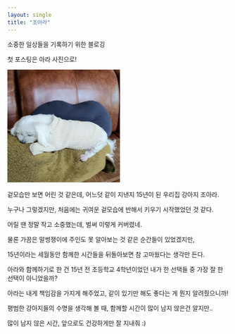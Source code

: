 ```yaml
---
layout: single
title: "조아라"
---
```




소중한 일상들을 기록하기 위한 블로깅

첫 포스팅은 아라 사진으로!

<img src="../images/2022-05-08-first/ara.jpeg" alt="ara" style="zoom:25%;" />

겉모습만 보면 어린 것 같은데, 어느덧 같이 지낸지 15년이 된 우리집 강아지 조아라.

누구나 그렇겠지만, 처음에는 귀여운 겉모습에 반해서 키우기 시작했었던 것 같다.

어릴 땐 정말 작고 소중했는데, 벌써 이렇게 커버렸네.



물론 가끔은 말썽쟁이에 주인도 못 알아보는 것 같은 순간들이 있었겠지만,

15년이라는 세월동안 함께한 시간들을 뒤돌아보면 참 고마웠다는 생각만 든다.

아라와 함께하기로 한 건 15년 전 초등학교 4학년이었던 내가 한 선택들 중 가장 잘 한 선택이 아니었을까?

아라는 내게 책임감을 가지게 해주었고, 같이 있기만 해도 좋다는 게 뭔지 알려줬으니까!



평범한 강아지들의 수명을 생각해 볼 때, 함께할 시간이 많이 남지 않은건 알지만..

많이 남지 않은 시간, 앞으로도 건강하게만 잘 지내줘 :)

